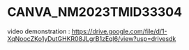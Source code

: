 # CANVA_NM2023TMID33304

video demonstration : https://drive.google.com/file/d/1-XqNoocZKo1yDutGHKR08JLgrB1zEql6/view?usp=drivesdk
